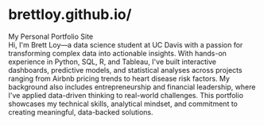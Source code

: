 # brettloy.github.io/
My Personal Portfolio Site <br>
Hi, I'm Brett Loy—a data science student at UC Davis with a passion for transforming complex data into actionable insights. With hands-on experience in Python, SQL, R, and Tableau, I've built interactive dashboards, predictive models, and statistical analyses across projects ranging from Airbnb pricing trends to heart disease risk factors. My background also includes entrepreneurship and financial leadership, where I've applied data-driven thinking to real-world challenges. This portfolio showcases my technical skills, analytical mindset, and commitment to creating meaningful, data-backed solutions.

